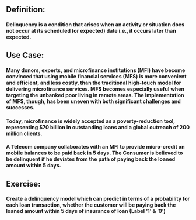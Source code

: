 ## Definition: 
#### Delinquency is a condition that arises when an activity or situation does not occur at its scheduled (or expected) date i.e., it occurs later than expected.

## Use Case: 
#### Many donors, experts, and microfinance institutions (MFI) have become convinced that using mobile financial services (MFS) is more convenient and efficient, and less costly, than the traditional high-touch model for delivering microfinance services. MFS becomes especially useful when targeting the unbanked poor living in remote areas. The implementation of MFS, though, has been uneven with both significant challenges and successes.

#### Today, microfinance is widely accepted as a poverty-reduction tool, representing $70 billion in outstanding loans and a global outreach of 200 million clients.

#### A Telecom company  collaborates with an MFI to provide micro-credit on mobile balances to be paid back in 5 days. The Consumer is believed to be delinquent if he deviates from the path of paying back the loaned amount within 5 days.

## Exercise:
#### Create a delinquency model which can predict in terms of a probability for each loan transaction, whether the customer will be paying back the loaned amount within 5 days of insurance of loan (Label ‘1’ & ’0’)
